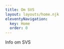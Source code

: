 ```yaml
---
title: Om SVS
layout: layouts/home.njk
eleventyNavigation:
  key: Home
  order: 0
---
```


Info om SVS
